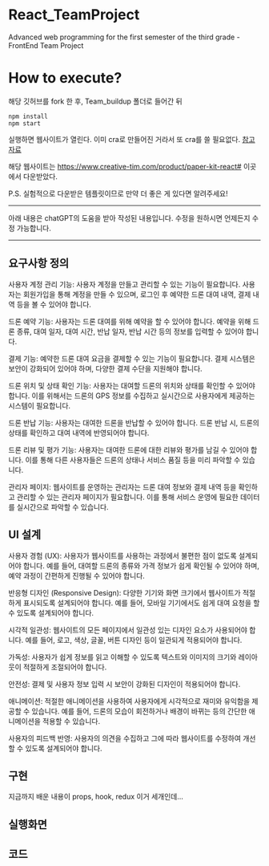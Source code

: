 # React_TeamProject

Advanced web programming for the first semester of the third grade - FrontEnd Team Project

# How to execute?

해당 깃허브를 fork 한 후, Team_buildup 폴더로 들어간 뒤

```
npm install
npm start
```

실행하면 웹사이트가 열린다. 이미 cra로 만들어진 거라서 또 cra를 쓸 필요없다.
[참고자료](https://demos.creative-tim.com/paper-kit-react/#/documentation/introduction)

해당 웹사이트는 https://www.creative-tim.com/product/paper-kit-react#
이곳에서 다운받았다.

P.S. 실험적으로 다운받은 템플릿이므로 만약 더 좋은 게 있다면 알려주세요!

---

아래 내용은 chatGPT의 도움을 받아 작성된 내용입니다.
수정을 원하시면 언제든지 수정 가능합니다.

---

## 요구사항 정의

사용자 계정 관리 기능: 사용자 계정을 만들고 관리할 수 있는 기능이 필요합니다. 사용자는 회원가입을 통해 계정을 만들 수 있으며, 로그인 후 예약한 드론 대여 내역, 결제 내역 등을 볼 수 있어야 합니다.

드론 예약 기능: 사용자는 드론 대여를 위해 예약을 할 수 있어야 합니다. 예약을 위해 드론 종류, 대여 일자, 대여 시간, 반납 일자, 반납 시간 등의 정보를 입력할 수 있어야 합니다.

결제 기능: 예약한 드론 대여 요금을 결제할 수 있는 기능이 필요합니다. 결제 시스템은 보안이 강화되어 있어야 하며, 다양한 결제 수단을 지원해야 합니다.

드론 위치 및 상태 확인 기능: 사용자는 대여할 드론의 위치와 상태를 확인할 수 있어야 합니다. 이를 위해서는 드론의 GPS 정보를 수집하고 실시간으로 사용자에게 제공하는 시스템이 필요합니다.

드론 반납 기능: 사용자는 대여한 드론을 반납할 수 있어야 합니다. 드론 반납 시, 드론의 상태를 확인하고 대여 내역에 반영되어야 합니다.

드론 리뷰 및 평가 기능: 사용자는 대여한 드론에 대한 리뷰와 평가를 남길 수 있어야 합니다. 이를 통해 다른 사용자들은 드론의 상태나 서비스 품질 등을 미리 파악할 수 있습니다.

관리자 페이지: 웹사이트를 운영하는 관리자는 드론 대여 정보와 결제 내역 등을 확인하고 관리할 수 있는 관리자 페이지가 필요합니다. 이를 통해 서비스 운영에 필요한 데이터를 실시간으로 파악할 수 있습니다.

## UI 설계

사용자 경험 (UX): 사용자가 웹사이트를 사용하는 과정에서 불편한 점이 없도록 설계되어야 합니다. 예를 들어, 대여할 드론의 종류와 가격 정보가 쉽게 확인될 수 있어야 하며, 예약 과정이 간편하게 진행될 수 있어야 합니다.

반응형 디자인 (Responsive Design): 다양한 기기와 화면 크기에서 웹사이트가 적절하게 표시되도록 설계되어야 합니다. 예를 들어, 모바일 기기에서도 쉽게 대여 요청을 할 수 있도록 설계되어야 합니다.

시각적 일관성: 웹사이트의 모든 페이지에서 일관성 있는 디자인 요소가 사용되어야 합니다. 예를 들어, 로고, 색상, 글꼴, 버튼 디자인 등이 일관되게 적용되어야 합니다.

가독성: 사용자가 쉽게 정보를 읽고 이해할 수 있도록 텍스트와 이미지의 크기와 레이아웃이 적절하게 조절되어야 합니다.

안전성: 결제 및 사용자 정보 입력 시 보안이 강화된 디자인이 적용되어야 합니다.

애니메이션: 적절한 애니메이션을 사용하여 사용자에게 시각적으로 재미와 유익함을 제공할 수 있습니다. 예를 들어, 드론의 모습이 회전하거나 배경이 바뀌는 등의 간단한 애니메이션을 적용할 수 있습니다.

사용자의 피드백 반영: 사용자의 의견을 수집하고 그에 따라 웹사이트를 수정하여 개선할 수 있도록 설계되어야 합니다.

## 구현

지금까지 배운 내용이
props, hook, redux 이거 세개인데...

## 실행화면

## 코드

